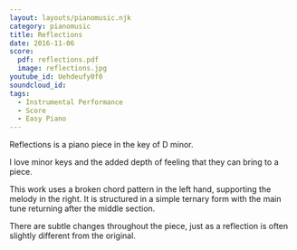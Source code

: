 ```yaml
---
layout: layouts/pianomusic.njk
category: pianomusic
title: Reflections
date: 2016-11-06
score:
  pdf: reflections.pdf
  image: reflections.jpg
youtube_id: Uehdeufy0f0
soundcloud_id:
tags:
  - Instrumental Performance
  - Score
  - Easy Piano
---
```


Reflections is a piano piece in the key of D minor.

I love minor keys and the added depth of feeling that they can bring to a piece.

This work uses a broken chord pattern in the left hand, supporting the melody in the right. It is structured in a simple ternary form with the main tune returning after the middle section.

There are subtle changes throughout the piece, just as a reflection is often slightly different from the original.
